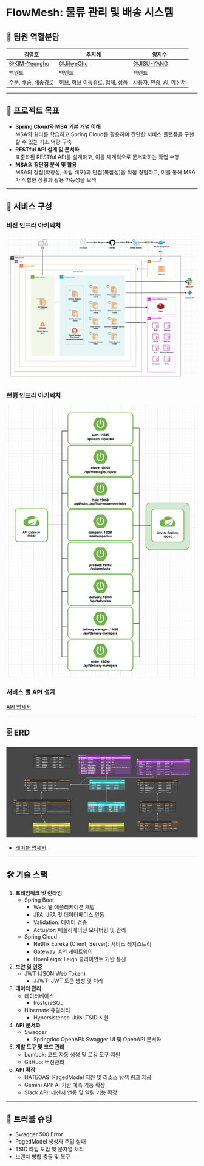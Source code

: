 # FlowMesh: 물류 관리 및 배송 시스템
## 🤝 팀원 역할분담 

| 김영호                                            | 추지혜                                      | 양지수                                        |
|------------------------------------------------|------------------------------------------|--------------------------------------------|
| [@KIM-Yeongho](https://github.com/Kim-Yeongho) | [@JihyeChu](https://github.com/JihyeChu) | [@JISU-YANG](https://github.com/JISU-YANG) |
| 백엔드                                            | 백엔드                                      | 백엔드                                        |
| 주문, 배송, 배송경로                                   | 허브, 허브 이동경로, 업체, 상품                      | 사용자, 인증, AI, 메신저                           |

---

## 🎯 프로젝트 목표
- **Spring Cloud와 MSA 기본 개념 이해**  
  MSA의 원리를 학습하고 Spring Cloud를 활용하여 간단한 서비스 플랫폼을 구현할 수 있는 기초 역량 구축
- **RESTful API 설계 및 문서화**  
  표준화된 RESTful API를 설계하고, 이를 체계적으로 문서화하는 작업 수행
- **MSA의 장단점 분석 및 활용**  
  MSA의 장점(확장성, 독립 배포)과 단점(복잡성)을 직접 경험하고, 이를 통해 MSA가 적합한 상황과 활용 가능성을 모색

---

## 📐 서비스 구성
### 비전 인프라 아키텍처
![비전 인프라 설계도](./docs/img/vision-infra-architecture.png)

### 현행 인프라 아키텍처
![현행 인프라 설계도](./docs/img/current-infra-architecture.png)

### 서비스 별 API 설계
[API 명세서](https://curious-chance-b88.notion.site/API-153133b141d68088a461f0550d1123eb?pvs=74)

---

## 🗄️ ERD
![erd](./docs/img/erd.png)
- [테이블 명세서](https://curious-chance-b88.notion.site/153133b141d68002bfbffd9bd41cbe53?pvs=74)
---

## 🛠️ 기술 스택
1. **프레임워크 및 런타임**
   - Spring Boot
      - Web: 웹 애플리케이션 개발
      - JPA: JPA 및 데이터베이스 연동
      - Validation: 데이터 검증
      - Actuator: 애플리케이션 모니터링 및 관리
   - Spring Cloud
       - Netflix Eureka (Client, Server): 서비스 레지스트리
       - Gateway: API 게이트웨이
       - OpenFeign: Feign 클라이언트 기반 통신
2. **보안 및 인증**
   - JWT (JSON Web Token)
       - JJWT: JWT 토큰 생성 및 처리
3. **데이터 관리**
   - 데이터베이스
       - PostgreSQL
   - Hibernate 유틸리티
       -  Hypersistence Utils: TSID 지원
4. **API 문서화**
   - Swagger
       - Springdoc OpenAPI: Swagger UI 및 OpenAPI 문서화
5. **개발 도구 및 코드 관리**
   - Lombok: 코드 자동 생성 및 로깅 도구 지원
   - GitHub: 버전관리
6. **API 확장**
   - HATEOAS: PagedModel 지원 및 리소스 탐색 링크 제공
   - Gemini API: AI 기반 예측 기능 확장
   - Slack API: 메신저 연동 및 알림 기능 확장

---

## 🚨 트러블 슈팅
- Swagger 500 Error
- PagedModel 생성자 주입 실패
- TSID 타입 도입 및 문자열 처리
- 브랜치 병합 충돌 및 복구
